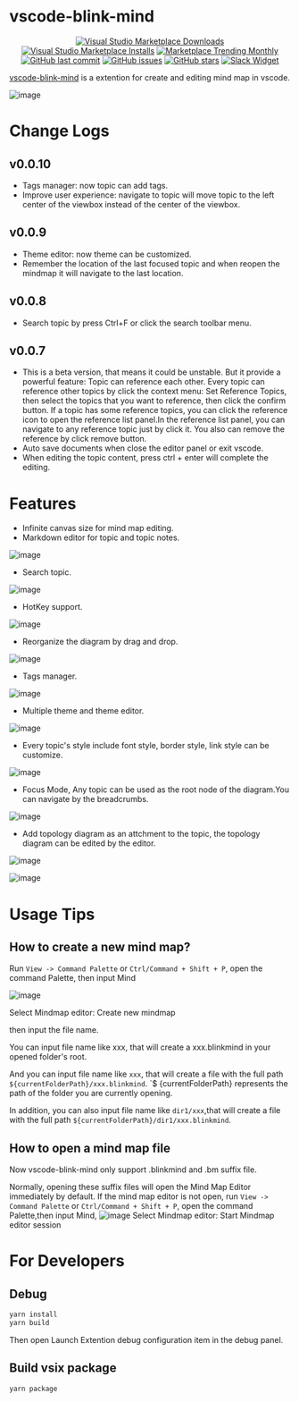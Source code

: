 # vscode-blink-mind

<p align="center">
<a href="https://marketplace.visualstudio.com/items?itemName=awehook.vscode-blink-mind" target="__blank"><img src="https://img.shields.io/visual-studio-marketplace/d/awehook.vscode-blink-mind.svg?color=4bdbe3" alt="Visual Studio Marketplace Downloads" /></a>
<a href="https://marketplace.visualstudio.com/items?itemName=awehook.vscode-blink-mind" target="__blank"><img src="https://img.shields.io/visual-studio-marketplace/i/awehook.vscode-blink-mind.svg?color=63ba83" alt="Visual Studio Marketplace Installs" /></a>
<a href="https://marketplace.visualstudio.com/items?itemName=awehook.vscode-blink-mind" target="__blank"><img src="https://vsmarketplacebadge.apphb.com/trending-monthly/awehook.vscode-blink-mind.svg?color=a1b858" alt="Marketplace Trending Monthly" /></a>
<br/>
<a href="https://github.com/awehook/vscode-blink-mind" target="__blank"><img src="https://img.shields.io/github/last-commit/awehook/vscode-blink-mind.svg?color=a38eed" alt="GitHub last commit" /></a>
<a href="https://github.com/awehook/vscode-blink-mind/issues" target="__blank"><img src="https://img.shields.io/github/issues/awehook/vscode-blink-mind.svg?color=c977be" alt="GitHub issues" /></a>
<a href="https://github.com/awehook/vscode-blink-mind" target="__blank"><img alt="GitHub stars" src="https://img.shields.io/github/stars/awehook/vscode-blink-mind?style=social"></a>
<a href="https://join.slack.com/t/vscode-blink-mind/shared_invite/enQtODkyMzc0OTc0NDM1LWRlYjI3YzFmYjRiM2UwY2ExZGIzMDI3NzY4ODAwMmZlMTE3YjMxNGE1MDM4MTY5ZWNjZWJjYWQ4ZGFhZWZmZDc"><img src="https://img.shields.io/badge/join-us%20on%20slack-gray.svg?longCache=true&logo=slack&colorB=brightgreen" alt="Slack Widget"></a>
</p>


[vscode-blink-mind](https://github.com/awehook/vscode-blink-mind) is a extention for create and editing mind map in vscode.

![image](https://github.com/awehook/images/raw/master/vscode-blink-mind/slate-mindmap.png)

# Change Logs

## v0.0.10
- Tags manager: now topic can add tags.
- Improve user experience: navigate to topic will move topic to the left center of the viewbox instead of the center of the viewbox.

## v0.0.9
- Theme editor: now theme can be customized.
- Remember the location of the last focused topic and when reopen the mindmap it will navigate to the last location.

## v0.0.8
- Search topic by press Ctrl+F or click the search toolbar menu. 

## v0.0.7
- This is a beta version, that means it could be unstable. But it provide a powerful feature: Topic can reference each other. Every topic can reference other topics by click the context menu: Set Reference Topics, then select the topics that you want to reference, then click the confirm button. If a topic has some reference topics, you can click the reference icon to open the reference list panel.In the reference list panel, you can navigate to any reference topic just by click it. You also can remove the reference by click remove button.
- Auto save documents when close the editor panel or exit vscode.
- When editing the topic content, press ctrl + enter will complete the editing.

# Features

- Infinite canvas size for mind map editing.
- Markdown editor for topic and topic notes. 

![image](https://github.com/awehook/images/raw/master/vscode-blink-mind/rich-mark-down-editor.png)

- Search topic.

![image](https://github.com/awehook/images/raw/master/vscode-blink-mind/search-topic.png)

- HotKey support. 

![image](https://github.com/awehook/images/raw/master/blink-mind/hotkey.png)

- Reorganize the diagram by drag and drop. 

![image](https://github.com/awehook/images/raw/master/blink-mind/drag-and-drop.png)

- Tags manager.

![image](https://github.com/awehook/images/raw/master/blink-mind/tags-manager.png)

- Multiple theme and theme editor.

![image](https://github.com/awehook/images/raw/master/vscode-blink-mind/multi-theme.png)

- Every topic's style include font style, border style, link style can be customize. 

![image](https://github.com/awehook/images/raw/master/blink-mind/style-editor.png)

- Focus Mode, Any topic can be used as the root node of the diagram.You can navigate by the breadcrumbs. 

![image](https://github.com/awehook/images/raw/master/blink-mind/focus-mode.png)

- Add topology diagram as an attchment to the topic, the topology diagram can be edited by the editor.

![image](https://github.com/awehook/images/raw/master/vscode-blink-mind/context-menu-edit-topology.png)

![image](https://github.com/awehook/images/raw/master/vscode-blink-mind/topology-diagram.png)


# Usage Tips

##  How to create a new mind map?

Run `View -> Command Palette` or `Ctrl/Command + Shift + P`, open the command Palette, then input Mind

![image](https://github.com/awehook/images/raw/master/vscode-blink-mind/create-new-mindmap.png)

Select Mindmap editor: Create new mindmap

then input the file name.

You can input file name like xxx, that will create a xxx.blinkmind in your opened folder's root.

And you can input file name like `xxx`, that will create a file with the full path `${currentFolderPath}/xxx.blinkmind`. `$ {currentFolderPath} represents the path of the folder you are currently opening.

In addition, you can also input file name like `dir1/xxx`,that will create a file with the full path `${currentFolderPath}/dir1/xxx.blinkmind`.

## How to open a mind map file

Now vscode-blink-mind only support .blinkmind and .bm suffix file.

Normally, opening these suffix files will open the Mind Map Editor immediately by default. If the mind map editor is not open, run `View -> Command Palette` or `Ctrl/Command + Shift + P`, open the command Palette,then input Mind, 
![image](https://github.com/awehook/images/raw/master/vscode-blink-mind/create-new-mindmap.png)
Select Mindmap editor: Start Mindmap editor session

# For Developers
## Debug
```bash
yarn install
yarn build
```
Then open Launch Extention debug configuration item in the debug panel.

## Build vsix package
```
yarn package
```






